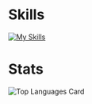 # Skills 
[![My Skills](https://skillicons.dev/icons?i=html,tailwind,js,vue,react,nextjs,py,django,fastapi,docker,vercel)](https://skillicons.dev)
# Stats
![Top Languages Card](https://github-readme-stats.vercel.app/api/top-langs/?username=yuichiroooo&layout=compact)
